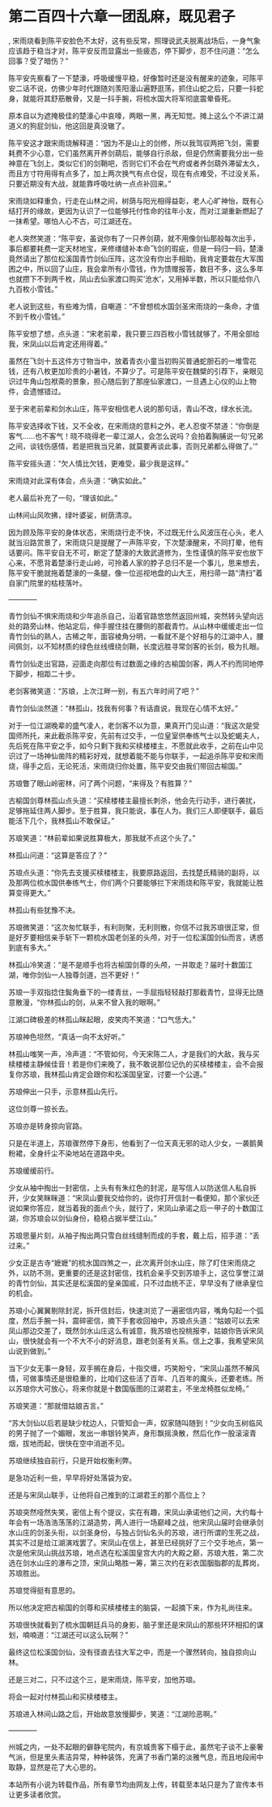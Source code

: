 # 第二百四十六章一团乱麻，既见君子
,  宋雨烧看到陈平安脸色不太好，这有些反常，照理说武夫脱离战场后，一身气象应该趋于稳当才对，陈平安反而显露出一些疲态，停下脚步，忍不住问道：“怎么回事？受了暗伤？”
   陈平安先察看了一下楚濠，呼吸缓慢平稳，好像暂时还是没有醒来的迹象，可陈平安二话不说，仿佛少年时代跟随刘羡阳漫山遍野逛荡，抓住山蛇之后，只要一抖蛇身，就能将其舒筋散骨，又是一抖手腕，将梳水国大将军彻底震晕昏死。
   原本自以为遮掩极佳的楚濠心中哀嚎，两眼一黑，再无知觉。摊上这么个不讲江湖道义的狗屁剑仙，他这回是真没辙了。
   陈平安这才跟宋雨烧解释道：“因为不是山上的剑修，所以我驾驭两把飞剑，需要耗费不少心意，它们虽然离开养剑葫后，能够自行杀敌，但是仍然需要我分出一些神意在飞剑上，类似它们的剑鞘吧，否则它们不会在气府或者养剑葫外滞留太久，而且方寸符用得有点多了，加上两次换气有点仓促，现在有点难受，不过没关系，只要近期没有大战，就能靠呼吸吐纳一点点补回来。”
   宋雨烧如释重负，行走在山林之间，树荫与阳光相得益彰，老人心旷神怡，既有心结打开的缘故，更因为认识了一位能够托付性命的往年小友，而对江湖重新燃起了一抹希望。哪怕人心不古，可江湖还在。
   老人突然笑道：“陈平安，虽说你有了一只养剑葫，就不用像剑仙那般每次出手，事后都要耗费一定天材地宝，来修缮缝补本命飞剑的瑕疵，但是一码归一码，楚濠竟然请出了那位松溪国青竹剑仙压阵，这次没有你出手相助，我肯定要栽在大军围困之中，所以回了山庄，我会拿所有小雪钱，作为馈赠报答，数目不多，这么多年也就攒下不到两千枚，凤山去仙家渡口购买‘沧水’，又用掉半数，所以只能给你八九百枚小雪钱。”
   老人说到这些，有些难为情，自嘲道：“不曾想梳水国剑圣宋雨烧的一条命，才值不到千枚小雪钱。”
   陈平安想了想，点头道：“宋老前辈，我只要三四百枚小雪钱就够了，不用全部给我，宋凤山以后肯定还用得着。”
   虽然在飞剑十五这件方寸物当中，放着青衣小童当初购买普通蛇胆石的一堆雪花钱，还有八枚更加珍贵的小暑钱，不算少了。可是陈平安在魏檗的引荐下，亲眼见识过牛角山包袱斋的景象，担心随后到了那座仙家渡口，一旦遇上心仪的山上物件，会遗憾错过。
   至于宋老前辈和剑水山庄，陈平安相信老人说的那句话，青山不改，绿水长流。
   陈平安选择收下钱，又不全收，在宋雨烧的意料之外，老人忍俊不禁道：“你倒是客气……也不客气！晓不晓得老一辈江湖人，会怎么说吗？会拍着胸脯说一句‘兄弟之间，谈钱伤感情，若是把我当兄弟，就莫要再谈此事，否则兄弟都么得做了。’”
   陈平安摇头道：“欠人情比欠钱，更难受，最少我是这样。”
   宋雨烧对此深有体会，点头道：“确实如此。”
   老人最后补充了一句，“理该如此。”
   山林间山风吹拂，绿叶婆娑，树荫清凉。
   因为顾及陈平安的身体状态，宋雨烧行走不快，不过既无什么风波压在心头，老人就当沿路赏景了，宋雨烧只是提醒了一声陈平安，下次楚濠醒来，不同打晕，他有话要问。陈平安自无不可，断定了楚濠的大致武道修为，生性谨慎的陈平安也放下心来，不愿背着楚濠行走山岭，可拎着人家的脖子总归不是一个事儿，思来想去，陈平安干脆就拖着楚濠的一条腿，像一位巡视地盘的山大王，用扫帚一路“清扫”着自家门院里的枯枝落叶。
   ————
   青竹剑仙不惧宋雨烧和少年追杀自己，沿着官路悠悠然返回州城，突然转头望向远处的路旁山林，他站定后，伸手握住挂在腰侧的那截青竹。从山林中缓缓走出一位青竹剑仙的熟人，古稀之年，面容棱角分明，一看就不是个好相与的江湖中人，腰间佩剑，以不知材质的绿色丝线缠绕剑鞘，长度远胜寻常剑客的长剑，极为扎眼。
   青竹剑仙走出官路，迎面走向那位有过数面之缘的古榆国剑客，两人不约而同地停下脚步，相距二十步。
   老剑客微笑道：“苏琅，上次江畔一别，有五六年时间了吧？”
   青竹剑仙淡然道：“林孤山，找我有何事？有话直说，我现在心情不太好。”
   对于一位江湖晚辈的盛气凌人，老剑客不以为意，果真开门见山道：“我这次是受国师所托，来此截杀陈平安，先前有过交手，一位皇室供奉练气士以及蛇蝎夫人，先后死在陈平安之手，如今只剩下我和买椟楼楼主，不愿就此收手，之前在山中见识过了一场神仙凿阵的精彩好戏，就想着能不能与你联手，一起追杀陈平安和宋雨烧，得手之后，无论死活，宋雨烧归你处置，陈平安交由我们带回古榆国。”
   苏琅瞥了眼山岭密林，问了两个问题，“来得及？有胜算？”
   古榆国剑尊林孤山点头道：“买椟楼楼主最擅长刺杀，他会先行动手，进行袭扰，足够拖延住两人脚步。至于胜算，我只能说，事在人为。我们三人即便联手，最后能活下几个，我林孤山不敢保证。”
   苏琅笑道：“林前辈如果说胜算极大，那我就不点这个头了。”
   林孤山问道：“这算是答应了？”
   苏琅点头道：“你先去支援买椟楼楼主，我要原路返回，去找楚氏精骑的副将，以及那两位梳水国供奉练气士，你们两个只要能够拦下宋雨烧和陈平安，我就能让胜算变得更大。”
   林孤山有些犹豫不决。
   苏琅微笑道：“这次匆忙联手，有利则聚，无利则散，你信不过我苏琅很正常，但是好歹要相信亲手斩下一颗梳水国老剑圣的头颅，对于一位松溪国剑仙而言，诱惑到底有多大。”
   林孤山冷笑道：“是不是顺手也将古榆国剑尊的头颅，一并取走？届时十数国江湖，唯你剑仙一人独尊剑道，岂不更好！”
   苏琅一手双指捻住鬓角垂下的一缕青丝，一手屈指轻轻敲打那截青竹，显得无比随意散漫，“你林孤山的剑，从来不曾入我的眼啊。”
   江湖口碑极差的林孤山眯起眼，皮笑肉不笑道：“口气恁大。”
   苏琅神色坦然，“真话一向不太好听。”
   林孤山嗤笑一声，冷声道：“不管如何，今天宋陈二人，才是我们的大敌，我与买椟楼楼主静候佳音！若是你们来晚了，我不敢说那位记仇的买椟楼楼主，会不会报复你苏琅，我林孤山肯定会跟你和松溪国皇室，讨要一个公道。”
   苏琅伸出一只手，示意林孤山先行。
   这位剑尊一掠长去。
   苏琅亦是转身掠向官路。
   只是在半道上，苏琅骤然停下身形，他看到了一位天真无邪的动人少女，一袭鹅黄粉裙，全身纤尘不染地站在道路中央。
   苏琅缓缓前行。
   少女从袖中掏出一封密信，上头有有朱红色的封泥，是写信人以防送信人私自拆开，少女笑眯眯道：“宋凤山要我交给你的，说你打开信封一看便知，那个家伙还说如果你答应，就当着我的面点个头，就行了，宋凤山承诺之后一甲子的十数国江湖，你苏琅会以剑仙身份，稳稳占据半壁江山。”
   苏琅思量片刻，从袖子掏出两只雪白丝线缝制而成的手套，戴上后，招手道：“丢过来。”
   少女正是古寺“嬷嬷”的梳水国四煞之一，此次离开剑水山庄，除了盯住宋雨烧之外，以防不测，更重要的还是这封密信，找机会亲手交到苏琅手上，这位享誉江湖的青竹剑仙，其实还是松溪国的皇亲国戚，只不过血统不正，早早没有了继承皇位的机会。
   苏琅小心翼翼剔除封泥，拆开信封后，快速浏览了一遍密信内容，嘴角勾起一个弧度，然后手腕一抖，震碎密信，摘下手套收回袖中，苏琅点头道：“姑娘可以去宋凤山那边交差了，既然剑水山庄这么有诚意，我苏琅也投桃报李，姑娘你告诉宋凤山，很快就会有一个不大不小的好消息，跟老剑圣有关系。信上之事，我希望宋凤山说到做到。”
   当下少女无事一身轻，双手搁在身后，十指交缠，巧笑盼兮，“宋凤山虽然不解风情，可做事情还是很稳重的，比咱们这些活了百年、几百年的魔头，还要老练。所以苏琅你大可放心，将来你就是十数国版图的江湖君主，不坐龙椅胜似龙椅。”
   苏琅笑道：“那就借姑娘吉言。”
   “苏大剑仙以后若是缺少枕边人，只管知会一声，奴家随叫随到！”少女向玉树临风的男子抛了一个媚眼，发出一串银铃笑声，身形飘摇涣散，然后化作一股滚滚青烟，拔地而起，很快在空中消逝不见。
   苏琅继续独自前行，只是开始权衡利弊。
   是急功近利一些，早早将好处落袋为安。
   还是与宋凤山联手，让他将自己推到的江湖君王的那个高位上？
   苏琅突然哑然失笑，密信上有个提议，实在有趣，宋凤山承诺他们之间，大约每十年会有一场浩浩荡荡的江湖造势，两人进行一场巅峰之战，他宋凤山届时会继承剑水山庄的剑圣头衔，以剑圣身份，与独占剑仙名头的苏琅，进行所谓的生死之战，其实不过是给江湖演戏罢了。宋凤山在信上，甚至已经挑好了三个交手地点，第一次是他宋凤山挑战苏琅，地点选在松溪国皇宫大内的大殿之巅，苏琅大胜，第二次选在剑水山庄的瀑布之顶，宋凤山略胜一筹，第三次约在彩衣国胭脂郡的乱葬岗，苏琅胜出。
   苏琅觉得挺有意思的。
   所以他决定把古榆国的剑尊和买椟楼楼主的脑袋，一起摘下来，作为礼尚往来。
   苏琅很快就看到了梳水国朝廷兵马的身影，脑子里还是宋凤山的那些环环相扣的谋划，喃喃道：“江湖还可以这么玩啊？”
   最终这位松溪国剑仙，没有径直去往大军之中，而是一个骤然转向，独自掠向山林。
   还是三对二，只不过这个三，是宋雨烧，陈平安，加他苏琅。
   将会一起对付林孤山和买椟楼楼主。
   苏琅进入林间山路之后，开始故意放慢脚步，笑道：“江湖险恶啊。”
   ————
   州城之内，一处不起眼的僻静宅院内，有京城贵客下榻于此，虽然宅子谈不上豪奢气派，但是里头素洁异常，种种装饰，充满了书香门第的淡雅气息，而且地段闹中取静，显然是花了大心思的。
  本站所有小说为转载作品，所有章节均由网友上传，转载至本站只是为了宣传本书让更多读者欣赏。